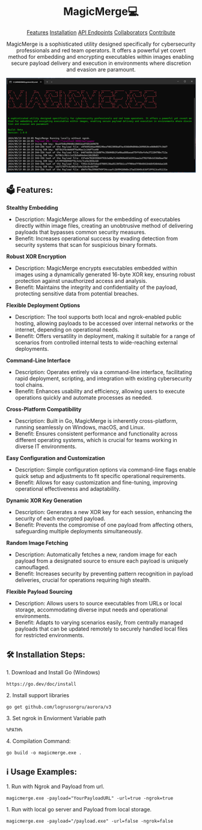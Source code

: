                               
<h1 align="center" style="font-weight: bold;">MagicMerge💻</h1>
<p align="center">
<a href="#-features">Features</a>
<a href="#-installation-steps">Installation</a>
<a href="#routes">API Endpoints</a>
<a href="#colab">Collaborators</a>
<a href="#contribute">Contribute</a> 
</p>


<p align="center">MagicMerge is a sophisticated utility designed specifically for cybersecurity professionals and red team operators. It offers a powerful yet covert method for embedding and encrypting executables within images enabling secure payload delivery and execution in environments where discretion and evasion are paramount.</p>



![Product Screenshot](https://raw.githubusercontent.com/mrfr05t/MagicMerge/main/screenshot.png)



<h2>🗳️ Features:</h2>

**Stealthy Embedding**
- Description: MagicMerge allows for the embedding of executables directly within image files, creating an unobtrusive method of delivering payloads that bypasses common security measures.
- Benefit: Increases operational success by evading detection from security systems that scan for suspicious binary formats.

**Robust XOR Encryption**
- Description: MagicMerge encrypts executables embedded within images using a dynamically generated 16-byte XOR key, ensuring robust protection against unauthorized access and analysis.
- Benefit: Maintains the integrity and confidentiality of the payload, protecting sensitive data from potential breaches.

**Flexible Deployment Options**
- Description: The tool supports both local and ngrok-enabled public hosting, allowing payloads to be accessed over internal networks or the internet, depending on operational needs.
- Benefit: Offers versatility in deployment, making it suitable for a range of scenarios from controlled internal tests to wide-reaching external deployments.

**Command-Line Interface**
- Description: Operates entirely via a command-line interface, facilitating rapid deployment, scripting, and integration with existing cybersecurity tool chains.
- Benefit: Enhances usability and efficiency, allowing users to execute operations quickly and automate processes as needed.

**Cross-Platform Compatibility**
- Description: Built in Go, MagicMerge is inherently cross-platform, running seamlessly on Windows, macOS, and Linux.
- Benefit: Ensures consistent performance and functionality across different operating systems, which is crucial for teams working in diverse IT environments.

**Easy Configuration and Customization**
- Description: Simple configuration options via command-line flags enable quick setup and adjustments to fit specific operational requirements.
- Benefit: Allows for easy customization and fine-tuning, improving operational effectiveness and adaptability.

**Dynamic XOR Key Generation**
- Description: Generates a new XOR key for each session, enhancing the security of each encrypted payload.
- Benefit: Prevents the compromise of one payload from affecting others, safeguarding multiple deployments simultaneously.

**Random Image Fetching**
- Description: Automatically fetches a new, random image for each payload from a designated source to ensure each payload is uniquely camouflaged.
- Benefit: Increases security by preventing pattern recognition in payload deliveries, crucial for operations requiring high stealth.

**Flexible Payload Sourcing**
- Description: Allows users to source executables from URLs or local storage, accommodating diverse input needs and operational environments.
- Benefit: Adapts to varying scenarios easily, from centrally managed payloads that can be updated remotely to securely handled local files for restricted environments.


<h2>🛠️ Installation Steps:</h2>

<p>1. Download and Install Go (Windows)</p>

```
https://go.dev/doc/install
```

<p>2. Install support libraries</p>

```
go get github.com/logrusorgru/aurora/v3
```

<p>3. Set ngrok in Enviorment Variable path</p>

```
%PATH% 
```

<p>4. Compilation Command:</p>

```
go build -o magicmerge.exe .
```

<h2>ℹ️ Usage Examples:</h2>

<p>1. Run with Ngrok and Payload from url.</p>

```
magicmerge.exe -payload="YourPayloadURL" -url=true -ngrok=true
```
<p>1. Run with local go server and Payload from local storage.</p>

```
magicmerge.exe -payload="/payload.exe" -url=false -ngrok=false
```
